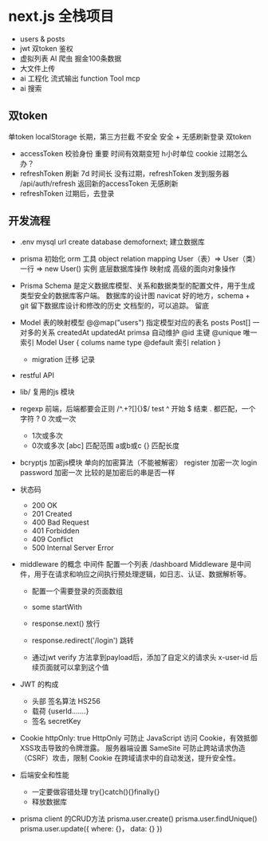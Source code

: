# next.js 全栈项目

- users & posts
- jwt 双token 鉴权
- 虚拟列表
    AI 爬虫 掘金100条数据
- 大文件上传
- ai 工程化
    流式输出
    function Tool
    mcp
- ai 搜索
    
## 双token
单token localStorage 长期，第三方拦截 不安全
安全 + 无感刷新登录
双token
- accessToken 校验身份 重要 时间有效期变短 h小时单位 cookie
    过期怎么办？    
- refreshToken 刷新  7d 时间长
    没有过期，refreshToken 发到服务器 /api/auth/refresh
    返回新的accessToken 无感刷新
- refreshToken 过期后，去登录

## 开发流程
- .env
    mysql url
    create database demofornext; 建立数据库
- prisma 初始化
    orm 工具
    object relation mapping
    User（表）=> User（类）
    一行      => new User() 实例
    底层数据库操作 映射成 高级的面向对象操作

- Prisma Schema 是定义数据库模型、关系和数据类型的配置文件，用于生成类型安全的数据库客户端。
    数据库的设计图
    navicat 好的地方，schema + git 留下数据库设计和修改的历史
    文档型的，可以追踪。 留底

- Model 表的映射模型
    @@map("users") 指定模型对应的表名
    posts       Post[]   一对多的关系
    createdAt updatedAt primsa 自动维护
    @id 主键 @unique 唯一索引
    Model User {
        colums name type @default
        索引
        relation
    }

    - migration 迁移
        记录 

- restful API
- lib/ 复用的js 模块
- regexp
    前端，后端都要会正则
    /^.+?[]{}$/ test
    ^ 开始  $ 结束
    . 都匹配，一个字符
    ? 0 次或一次
    + 1次或多次
    * 0次或多次
    [abc] 匹配范围 a或b或c 
    {} 匹配长度
- bcryptjs 加密js模块  单向的加密算法（不能被解密）
    register 加密一次
    login  password 加密一次
    比较的是加密后的串是否一样
- 状态码
    - 200 OK
    - 201 Created
    - 400 Bad Request
    - 401 Forbidden
    - 409 Conflict
    - 500 Internal Server Error

- middleware 的概念
    中间件 配置一个列表
    /dashboard
    Middleware 是中间件，用于在请求和响应之间执行预处理逻辑，如日志、认证、数据解析等。
    - 配置一个需要登录的页面数组
    - some startWith
    - response.next() 放行
    - response.redirect('/login') 跳转

    - 通过jwt verify 方法拿到payload后，添加了自定义的请求头
        x-user-id 
        后续页面就可以拿到这个值

- JWT 的构成
    - 头部
        签名算法 HS256
    - 载荷
        {userId.......}
    - 签名
        secretKey

- Cookie
    httpOnly: true
    HttpOnly 可防止 JavaScript 访问 Cookie，有效抵御XSS攻击导致的令牌泄露。
    服务器端设置
    SameSite 可防止跨站请求伪造（CSRF）攻击，限制 Cookie 在跨域请求中的自动发送，提升安全性。

- 后端安全和性能
    - 一定要做容错处理
        try{}catch(){}finally{}
    - 释放数据库
- prisma client 的CRUD方法
    prisma.user.create()
    prisma.user.findUnique()
    prisma.user.update({
        where: {}，
        data: {}
    })